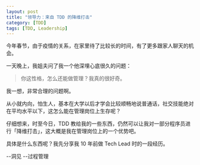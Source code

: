 ```yaml
---
layout: post
title: "领导力：来自 TDD 的降维打击"
category: [TDD]
tags: [TDD, Leadership]
---
```


今年春节，由于疫情的关系，在家里待了比较长的时间，有了更多跟家人聊天的机会。

一天晚上，我姐夫问了我一个他深埋心底很久的问题：
> 你这性格，怎么还能做管理？我真的很好奇。

我一想，非常合理的问题啊。

从小就内向，怕生人，基本在大学以后才学会比较顺畅地说普通话，社交技能绝对在平均水平以下，这怎么能在管理岗位上生存呢？

仔细想来，时至今日，TDD 教给我的一些东西，仍然可以让我对一部分程序员进行「降维打击」，这大概是我在管理岗位上的一个优势吧。

具体是什么东西呢？我先分享我 10 年前做 Tech Lead 时的一段经历。

--洞见
--过程管理
